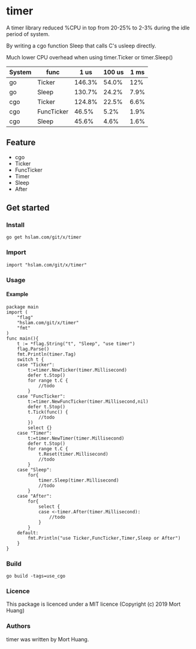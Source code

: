 # timer
A timer library reduced %CPU in top from 20-25% to 2-3% during the idle period of system.

By writing a cgo function Sleep that calls C's usleep directly.

Much lower CPU overhead when using timer.Ticker or timer.Sleep()

System |func   |1 us   |100 us|1 ms
 ---- | ----- | ------  | ------  | ------
go     |Ticker     |146.3% |54.0% |12%
go     |Sleep      |130.7% |24.2% |7.9%
cgo    |Ticker     |124.8% |22.5% |6.6%
cgo    |FuncTicker |46.5%  |5.2%  |1.9%
cgo    |Sleep      |45.6%  |4.6%  |1.6%

## Feature
* cgo
* Ticker
* FuncTicker
* Timer
* Sleep
* After

## Get started

### Install
```
go get hslam.com/git/x/timer
```
### Import
```
import "hslam.com/git/x/timer"
```
### Usage
#### Example
```
package main
import (
	"flag"
	"hslam.com/git/x/timer"
	"fmt"
)
func main(){
	t := *flag.String("t", "Sleep", "use timer")
	flag.Parse()
	fmt.Println(timer.Tag)
	switch t {
	case "Ticker":
		t:=timer.NewTicker(timer.Millisecond)
		defer t.Stop()
		for range t.C {
			//todo
		}
	case "FuncTicker":
		t:=timer.NewFuncTicker(timer.Millisecond,nil)
		defer t.Stop()
		t.Tick(func() {
			//todo
		})
		select {}
	case "Timer":
		t:=timer.NewTimer(timer.Millisecond)
		defer t.Stop()
		for range t.C {
			t.Reset(timer.Millisecond)
			//todo
		}
	case "Sleep":
		for{
			timer.Sleep(timer.Millisecond)
			//todo
		}
	case "After":
		for{
			select {
			case <-timer.After(timer.Millisecond):
				//todo
			}
		}
	default:
		fmt.Println("use Ticker,FuncTicker,Timer,Sleep or After")
	}
}
```

### Build
```
go build -tags=use_cgo
```

### Licence
This package is licenced under a MIT licence (Copyright (c) 2019 Mort Huang)


### Authors
timer was written by Mort Huang.


